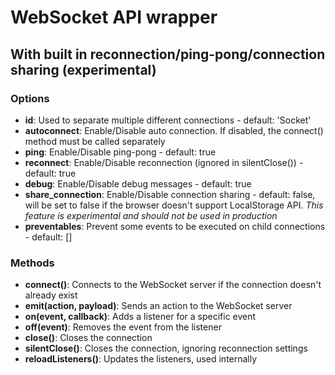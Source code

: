  # WebSocket API wrapper #
 ## With built in reconnection/ping-pong/connection sharing (experimental) ##
 
 ### Options ###
 - **id**: Used to separate multiple different connections - default: 'Socket'
 - **autoconnect**: Enable/Disable auto connection. If disabled, the connect() method must be called separately
 - **ping**: Enable/Disable ping-pong - default: true
 - **reconnect**: Enable/Disable reconnection (ignored in silentClose()) - default: true
 - **debug**: Enable/Disable debug messages - default: true
 - **share_connection**: Enable/Disable connection sharing - default: false, will be set to false if the browser doesn't support LocalStorage API.
 _This feature is experimental and should not be used in production_
 - **preventables**: Prevent some events to be executed on child connections - default: []
 
 ### Methods ###
 - **connect()**: Connects to the WebSocket server if the connection doesn't already exist
 - **emit(action, payload)**: Sends an action to the WebSocket server
 - **on(event, callback)**: Adds a listener for a specific event
 - **off(event)**: Removes the event from the listener
 - **close()**: Closes the connection
 - **silentClose()**: Closes the connection, ignoring reconnection settings
 - **reloadListeners()**: Updates the listeners, used internally